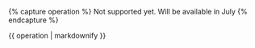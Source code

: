 {% capture operation %}
Not supported yet. Will be available in July
{% endcapture %}
<div class="notice--info">{{ operation | markdownify }}</div>
